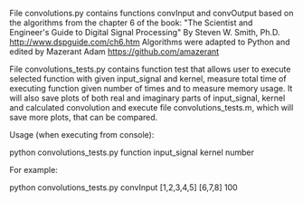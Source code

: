 File convolutions.py contains functions convInput and convOutput based on the algorithms from the chapter 6 of the book: "The Scientist and Engineer's Guide to Digital Signal Processing" By Steven W. Smith, Ph.D. http://www.dspguide.com/ch6.htm
Algorithms were adapted to Python and edited by Mazerant Adam https://github.com/amazerant

File convolutions_tests.py contains function test that allows user to execute selected function with given input_signal and kernel, measure total time of executing function given number of times and to measure memory usage.
It will also save plots of both real and imaginary parts of input_signal, kernel and calculated convolution and execute file convolutions_tests.m, which will save more plots, that can be compared.

Usage (when executing from console):

python convolutions_tests.py function input_signal kernel number

For example:

python convolutions_tests.py convInput [1,2,3,4,5] [6,7,8] 100

